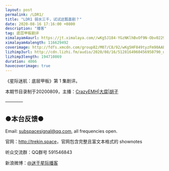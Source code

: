 ```yaml
---
layout: post
permalink: /LDR1/
title: "LDR1 弱水三千，试试这瓢喜剧？"
date: 2020-08-16 17:16:00 +0800
description: "播客"
tag: 底层甲板剧评 
ximalayam4aurl: https://jt.ximalaya.com//wKg5J184-YGzNKlhBvOf9N-Obv0229.mp3.m4a?channel=rss&amp;album_id=3135361&amp;track_id=327663871&amp;uid=6418191&amp;jt=https://audio.xmcdn.com/group87/M01/C9/C7/wKg5J184-YGzNKlhBvOf9N-Obv0229.mp3
ximalayam4alength: 116629492
coverimage: http://fdfs.xmcdn.com/group82/M07/C8/92/wKg5HF849tyzFm90AAE580nWHOM720.jpg
lizhimp3url: http://cdn.lizhi.fm/audio/2020/08/16/5128164960456950790_ud.mp3
lizhimp3length: 194710869
duration: 4866
havecoverimage: true
---  
```


《星际迷航：底层甲板》第 1 集剧评。

本期节目录制于20200809，主播：[CrazyEMH](mailto:emh@trekin.space)\|[大腐](https://weibo.com/u/5113590549)\|[胡子](https://weibo.com/p/1005051764117203)

————

## ●本台反馈●

Email: <subspacesignal@qq.com>, all frequencies open.

官网：<http://trekin.space>，官网包含完整且富文本格式的 shownotes

听众交流群：QQ群号 591546843

新浪微博：[@迷于星际播客](http://weibo.com/lostinst)
